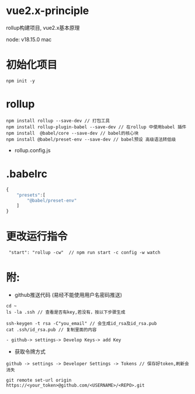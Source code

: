 # vue2.x-principle
rollup构建项目, vue2.x基本原理

node: v18.15.0
mac

# 初始化项目
```
npm init -y
```

# rollup

```
npm install rollup --save-dev // 打包工具
npm install rollup-plugin-babel --save-dev // 在rollup 中使用babel 插件
npm install  @babel/core --save-dev // babel的核心块
npm install @babel/preset-env --save-dev // babel预设 高级语法转低级
```
- rollup.config.js

# .babelrc
```js
{
    "presets":[
        "@babel/preset-env"
    ]
}
```

# 更改运行指令
```
 "start": "rollup -cw"  // npm run start -c config -w watch
```

# 附: 
- github推送代码 (易经不能使用用户名密码推送)
```
cd ~
ls -la .ssh // 查看是否有key,若没有，按以下步骤生成

ssh-keygen -t rsa -C"you_email" // 会生成id_rsa及id_rsa.pub
cat .ssh/id_rsa.pub // 复制里面的内容

- github-> settings-> Develop Keys-> add Key

```

- 获取令牌方式
```
github -> settings -> Developer Settings -> Tokens // 保存好token,刷新会消失

git remote set-url origin https://<your_token>@github.com/<USERNAME>/<REPO>.git

```




